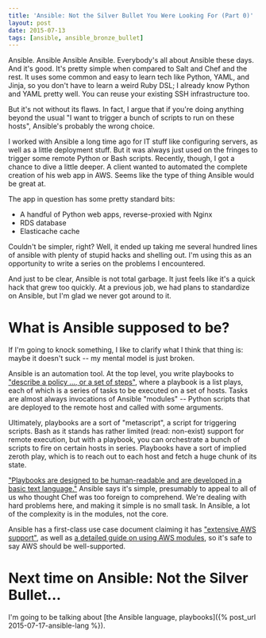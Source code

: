 ```yaml
---
title: 'Ansible: Not the Silver Bullet You Were Looking For (Part 0)'
layout: post
date: 2015-07-13
tags: [ansible, ansible_bronze_bullet]
---
```

Ansible. Ansible Ansible Ansible. Everybody's all about Ansible these days. And it's good. It's pretty simple when compared to Salt and Chef and the rest. It uses some common and easy to learn tech like Python, YAML, and Jinja, so you don't have to learn a weird Ruby DSL; I already know Python and YAML pretty well. You can reuse your existing SSH infrastructure too.

But it's not without its flaws. In fact, I argue that if you're doing anything beyond the usual "I want to trigger a bunch of scripts to run on these hosts", Ansible's probably the wrong choice.

I worked with Ansible a long time ago for IT stuff like configuring servers, as well as a little deployment stuff. But it was always just used on the fringes to trigger some remote Python or Bash scripts. Recently, though, I got a chance to dive a little deeper. A client wanted to automated the complete creation of his web app in AWS. Seems like the type of thing Ansible would be great at.

The app in question has some pretty standard bits:

- A handful of Python web apps, reverse-proxied with Nginx
- RDS database
- Elasticache cache

Couldn't be simpler, right? Well, it ended up taking me several hundred lines of ansible with plenty of stupid hacks and shelling out. I'm using this as an opportunity to write a series on the problems I encountered.

And just to be clear, Ansible is not total garbage. It just feels like it's a quick hack that grew too quickly. At a previous job, we had plans to standardize on Ansible, but I'm glad we never got around to it.

What is Ansible supposed to be?
===============================

If I'm going to knock something, I like to clarify what I think that thing is: maybe it doesn't suck -- my mental model is just broken.

Ansible is an automation tool. At the top level, you write playbooks to ["describe a policy ..., or a set of steps"](http://docs.ansible.com/playbooks.html), where a playbook is a list plays, each of which is a series of tasks to be executed on a set of hosts. Tasks are almost always invocations of Ansible "modules" -- Python scripts that are deployed to the remote host and called with some arguments.

Ultimately, playbooks are a sort of "metascript", a script for triggering scripts. Bash as it stands has rather limited (read: non-exist) support for remote execution, but with a playbook, you can orchestrate a bunch of scripts to fire on certain hosts in series. Playbooks have a sort of implied zeroth play, which is to reach out to each host and fetch a huge chunk of its state.

["Playbooks are designed to be human-readable and are developed in a basic text language."](http://docs.ansible.com/playbooks.html) Ansible says it's simple, presumably to appeal to all of us who thought Chef was too foreign to comprehend. We're dealing with hard problems here, and making it simple is no small task. In Ansible, a lot of the complexity is in the modules, not the core.

Ansible has a first-class use case document claiming it has ["extensive AWS support"](http://www.ansible.com/aws), as well as [a detailed guide on using AWS modules](http://docs.ansible.com/guide_aws.html), so it's safe to say AWS should be well-supported.

Next time on Ansible: Not the Silver Bullet...
==============================================

I'm going to be talking about [the Ansible language, playbooks]({% post_url 2015-07-17-ansible-lang %}).
